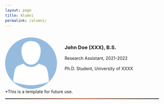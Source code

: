 ```yaml
---
layout: page
title: Alumni
permalink: /alumni/
---
```


<br>
  
<!-- ========================================================================================================================== -->
<img align="left" width="170" style="margin-right:25px; border-radius: 50%; border: 0px solid #6495ED;" src="/people/avatar.png" />
<h3>John Doe (XXX), B.S.</h3>
Research Assistant, 2021-2022<br><br>
Ph.D. Student, University of XXXX<br clear="left" />
*This is a template for future use.
<br>
<hr style="height:2px; border:1px; background-image: linear-gradient(to right, rgba(255, 94, 19, 0), rgba(255, 94, 19, 0.6), rgba(255, 94, 19, 0))" />
<br>
